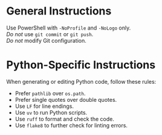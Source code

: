# General Instructions

Use PowerShell with `-NoProfile` and `-NoLogo` only.  
*Do not* use `git commit` or `git push`.  
*Do not* modify Git configuration.  

# Python-Specific Instructions

When generating or editing Python code, follow these rules:

* Prefer `pathlib` over `os.path`. 
* Prefer single quotes over double quotes. 
* Use `LF` for line endings. 
* Use `uv` to run Python scripts. 
* Use `ruff` to format and check the code. 
* Use `flake8` to further check for linting errors. 

